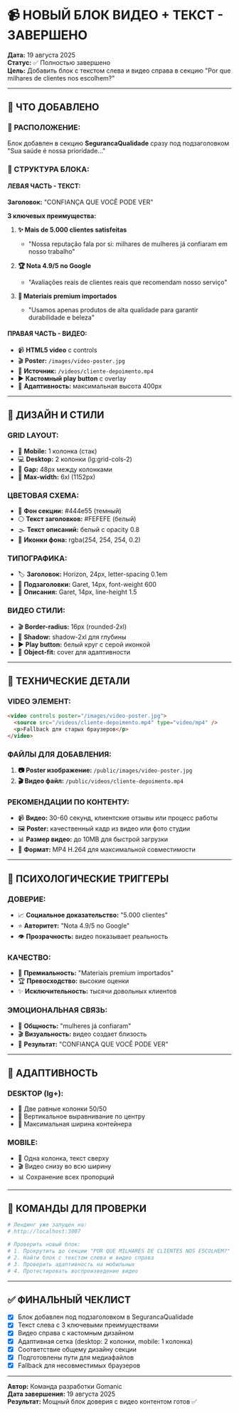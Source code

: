 # 📹 НОВЫЙ БЛОК ВИДЕО + ТЕКСТ - ЗАВЕРШЕНО

**Дата:** 19 августа 2025  
**Статус:** ✅ Полностью завершено  
**Цель:** Добавить блок с текстом слева и видео справа в секцию "Por que milhares de clientes nos escolhem?"

---

## 🎯 ЧТО ДОБАВЛЕНО

### **📍 РАСПОЛОЖЕНИЕ:**
Блок добавлен в секцию **SegurancaQualidade** сразу под подзаголовком "Sua saúde é nossa prioridade..."

### **🎨 СТРУКТУРА БЛОКА:**

#### **ЛЕВАЯ ЧАСТЬ - ТЕКСТ:**
**Заголовок:** "CONFIANÇA QUE VOCÊ PODE VER"

**3 ключевых преимущества:**
1. **✨ Mais de 5.000 clientes satisfeitas**
   - "Nossa reputação fala por si: milhares de mulheres já confiaram em nosso trabalho"

2. **🏆 Nota 4.9/5 no Google**
   - "Avaliações reais de clientes reais que recomendam nosso serviço"

3. **💎 Materiais premium importados**
   - "Usamos apenas produtos de alta qualidade para garantir durabilidade e beleza"

#### **ПРАВАЯ ЧАСТЬ - ВИДЕО:**
- 📹 **HTML5 video** с controls
- 🎬 **Poster:** `/images/video-poster.jpg`
- 🎥 **Источник:** `/videos/cliente-depoimento.mp4`
- ▶ **Кастомный play button** с overlay
- 📱 **Адаптивность:** максимальная высота 400px

---

## 🎨 ДИЗАЙН И СТИЛИ

### **GRID LAYOUT:**
- 📱 **Mobile:** 1 колонка (стак)
- 💻 **Desktop:** 2 колонки (lg:grid-cols-2)
- 📏 **Gap:** 48px между колонками
- 📐 **Max-width:** 6xl (1152px)

### **ЦВЕТОВАЯ СХЕМА:**
- 🎨 **Фон секции:** #444e55 (темный)
- ⚪ **Текст заголовков:** #FEFEFE (белый)
- 🌫 **Текст описаний:** белый с opacity 0.8
- 💎 **Иконки фона:** rgba(254, 254, 254, 0.2)

### **ТИПОГРАФИКА:**
- 🏷 **Заголовок:** Horizon, 24px, letter-spacing 0.1em
- 📝 **Подзаголовки:** Garet, 14px, font-weight 600
- 📖 **Описания:** Garet, 14px, line-height 1.5

### **ВИДЕО СТИЛИ:**
- 🎬 **Border-radius:** 16px (rounded-2xl)
- 🌟 **Shadow:** shadow-2xl для глубины
- ▶ **Play button:** белый круг с серой иконкой
- 📱 **Object-fit:** cover для адаптивности

---

## 🎥 ТЕХНИЧЕСКИЕ ДЕТАЛИ

### **VIDEO ЭЛЕМЕНТ:**
```html
<video controls poster="/images/video-poster.jpg">
  <source src="/videos/cliente-depoimento.mp4" type="video/mp4" />
  <p>Fallback для старых браузеров</p>
</video>
```

### **ФАЙЛЫ ДЛЯ ДОБАВЛЕНИЯ:**
1. **📷 Poster изображение:** `/public/images/video-poster.jpg`
2. **🎬 Видео файл:** `/public/videos/cliente-depoimento.mp4`

### **РЕКОМЕНДАЦИИ ПО КОНТЕНТУ:**
- 📹 **Видео:** 30-60 секунд, клиентские отзывы или процесс работы
- 🖼 **Poster:** качественный кадр из видео или фото студии
- 📊 **Размер видео:** до 10MB для быстрой загрузки
- 🎯 **Формат:** MP4 H.264 для максимальной совместимости

---

## 🧠 ПСИХОЛОГИЧЕСКИЕ ТРИГГЕРЫ

### **ДОВЕРИЕ:**
- 📈 **Социальное доказательство:** "5.000 clientes"
- ⭐ **Авторитет:** "Nota 4.9/5 no Google"
- 👁 **Прозрачность:** видео показывает реальность

### **КАЧЕСТВО:**
- 💎 **Премиальность:** "Materiais premium importados"
- 🏆 **Превосходство:** высокие оценки
- ✨ **Исключительность:** тысячи довольных клиентов

### **ЭМОЦИОНАЛЬНАЯ СВЯЗЬ:**
- 👥 **Общность:** "mulheres já confiaram"
- 🎬 **Визуальность:** видео создает близость
- 💫 **Результат:** "CONFIANÇA QUE VOCÊ PODE VER"

---

## 📱 АДАПТИВНОСТЬ

### **DESKTOP (lg+):**
- 📐 Две равные колонки 50/50
- 🎯 Вертикальное выравнивание по центру
- 📏 Максимальная ширина контейнера

### **MOBILE:**
- 📱 Одна колонка, текст сверху
- 🎬 Видео снизу во всю ширину
- 📊 Сохранение всех пропорций

---

## 🔄 КОМАНДЫ ДЛЯ ПРОВЕРКИ

```bash
# Лендинг уже запущен на:
# http://localhost:3007

# Проверить новый блок:
# 1. Прокрутить до секции "POR QUE MILHARES DE CLIENTES NOS ESCOLHEM?"
# 2. Найти блок с текстом слева и видео справа
# 3. Проверить адаптивность на мобильных
# 4. Протестировать воспроизведение видео
```

---

## ✅ ФИНАЛЬНЫЙ ЧЕКЛИСТ

- [x] Блок добавлен под подзаголовком в SegurancaQualidade
- [x] Текст слева с 3 ключевыми преимуществами
- [x] Видео справа с кастомным дизайном
- [x] Адаптивная сетка (desktop: 2 колонки, mobile: 1 колонка)
- [x] Соответствие общему дизайну секции
- [x] Подготовлены пути для медиафайлов
- [x] Fallback для несовместимых браузеров

---

**Автор:** Команда разработки Gomanic  
**Дата завершения:** 19 августа 2025  
**Результат:** Мощный блок доверия с видео контентом готов ✅